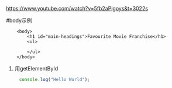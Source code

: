 <https://www.youtube.com/watch?v=5fb2aPlgoys&t=3022s>

#body示例 
```
	<body>
		<h1 id="main-headings">Favourite Movie Franchise</h1>
		<ul>
			
		</ul>
	</body>
```
1. 用getElementById
```javascript run
     console.log("Hello World"); 
```














